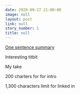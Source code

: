 ```yaml
---
date: 2020-09-27 21:00:00
image: null
layout: post
link: null
story_number: 1
title: null
---
```


[One sentence summary](www.example.com)

Interesting titbit

My take

200 charters for for intro

1,300 characters limit for linked in